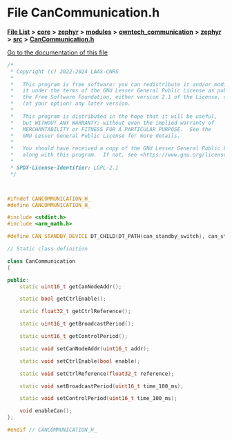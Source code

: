 

# File CanCommunication.h

[**File List**](files.md) **>** [**core**](dir_771164b9325b04f1442f7a3ffa8ecb89.md) **>** [**zephyr**](dir_09002e7ce91f09aeb040dfd1861a47f4.md) **>** [**modules**](dir_6d0fb8ab814c517e7f155fb837e32f72.md) **>** [**owntech\_communication**](dir_c4fe9b0224a9586dd317852c3c5604f8.md) **>** [**zephyr**](dir_ed8beaa694e779377b0049b01e5ade22.md) **>** [**src**](dir_1a412f239039e530bef8001f48cd80a4.md) **>** [**CanCommunication.h**](CanCommunication_8h.md)

[Go to the documentation of this file](CanCommunication_8h.md)


```C++
/*
 * Copyright (c) 2022-2024 LAAS-CNRS
 *
 *   This program is free software: you can redistribute it and/or modify
 *   it under the terms of the GNU Lesser General Public License as published by
 *   the Free Software Foundation, either version 2.1 of the License, or
 *   (at your option) any later version.
 *
 *   This program is distributed in the hope that it will be useful,
 *   but WITHOUT ANY WARRANTY; without even the implied warranty of
 *   MERCHANTABILITY or FITNESS FOR A PARTICULAR PURPOSE.  See the
 *   GNU Lesser General Public License for more details.
 *
 *   You should have received a copy of the GNU Lesser General Public License
 *   along with this program.  If not, see <https://www.gnu.org/licenses/>.
 *
 * SPDX-License-Identifier: LGPL-2.1
 */



#ifndef CANCOMMUNICATION_H_
#define CANCOMMUNICATION_H_

#include <stdint.h>
#include <arm_math.h>

#define CAN_STANDBY_DEVICE DT_CHILD(DT_PATH(can_standby_switch), can_standby_gpio_pin)

// Static class definition

class CanCommunication
{

public:
    static uint16_t getCanNodeAddr();

    static bool getCtrlEnable();

    static float32_t getCtrlReference();

    static uint16_t getBroadcastPeriod();

    static uint16_t getControlPeriod();

    static void setCanNodeAddr(uint16_t addr);

    static void setCtrlEnable(bool enable);

    static void setCtrlReference(float32_t reference);

    static void setBroadcastPeriod(uint16_t time_100_ms);

    static void setControlPeriod(uint16_t time_100_ms);

    void enableCan();
};

#endif // CANCOMMUNICATION_H_
```


